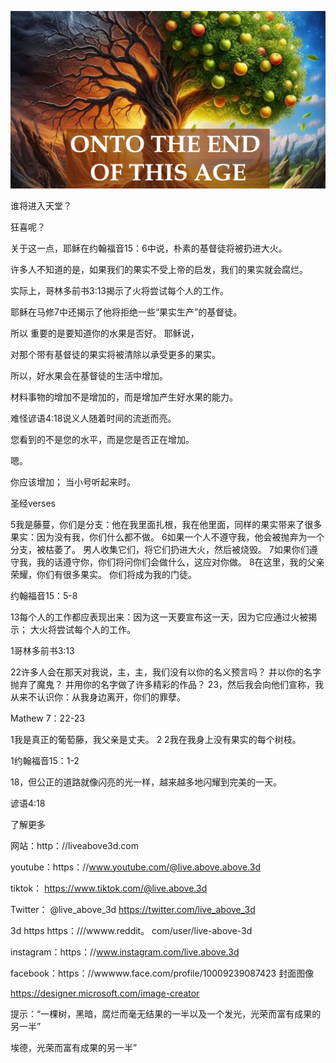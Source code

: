 ![Video cover image](../cover.jpg "cover photo")

谁将进入天堂？

狂喜呢？

关于这一点，耶稣在约翰福音15：6中说，朴素的基督徒将被扔进大火。

许多人不知道的是，如果我们的果实不受上帝的启发，我们的果实就会腐烂。

实际上，哥林多前书3:13揭示了火将尝试每个人的工作。

耶稣在马修7中还揭示了他将拒绝一些“果实生产”的基督徒。

所以 重要的是要知道你的水果是否好。 耶稣说，

对那个带有基督徒的果实将被清除以承受更多的果实。

所以，好水果会在基督徒的生活中增加。

材料事物的增加不是增加的，而是增加产生好水果的能力。

难怪谚语4:18说义人随着时间的流逝而亮。

您看到的不是您的水平，而是您是否正在增加。

嗯。

你应该增加； 当小号听起来时。

圣经verses

5我是藤蔓，你们是分支：他在我里面扎根，我在他里面，同样的果实带来了很多果实：因为没有我，你们什么都不做。
6如果一个人不遵守我，他会被抛弃为一个分支，被枯萎了。 男人收集它们，将它们扔进大火，然后被烧毁。
7如果你们遵守我，我的话遵守你，你们将问你们会做什么，这应对你做。
8在这里，我的父亲荣耀，你们有很多果实。 你们将成为我的门徒。

约翰福音15：5-8

13每个人的工作都应表现出来：因为这一天要宣布这一天，因为它应通过火被揭示； 大火将尝试每个人的工作。

1哥林多前书3:13

22许多人会在那天对我说，主，主，我们没有以你的名义预言吗？ 并以你的名字抛弃了魔鬼？ 并用你的名字做了许多精彩的作品？
23，然后我会向他们宣称，我从来不认识你：从我身边离开，你们的罪孽。

Mathew 7：22-23

1我是真正的葡萄藤，我父亲是丈夫。
2 2我在我身上没有果实的每个树枝。

1约翰福音15：1-2

18，但公正的道路就像闪亮的光一样，越来越多地闪耀到完美的一天。

谚语4:18

了解更多

网站：http：//liveabove3d.com

youtube：https：//www.youtube.com/@live.above.above.3d

 tiktok： https://www.tiktok.com/@live.above.3d

Twitter： @live_above_3d https://twitter.com/live_above_3d

3d https https：///wwww.reddit。 com/user/live-above-3d

instagram：https：//www.instagram.com/live.above.3d

facebook：https：//wwwww.face.com/profile/10009239087423 封面图像

https://designer.microsoft.com/image-creator

提示：“一棵树，黑暗，腐烂而毫无结果的一半以及一个发光，光荣而富有成果的另一半”

 埃德，光荣而富有成果的另一半”
